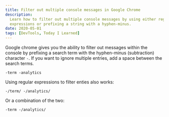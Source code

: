 ```yaml
---
title: Filter out multiple console messages in Google Chrome
description:
  Learn how to filter out multiple console messages by using either regular
  expressions or prefixing a string with a hyphen-minus.
date: 2020-05-01
tags: [DevTools, Today I Learned]
---
```


Google chrome gives you the ability to filter out messages within the console by
prefixing a search term with the hyphen-minus (subtraction) character `-`. If
you want to ignore multiple entries, add a space between the search terms.

<!--more-->

```text
-term -analytics
```

Using regular expressions to filter enties also works:

```text
-/term/ -/analytics/
```

Or a combination of the two:

```text
-term -/analytics/
```
